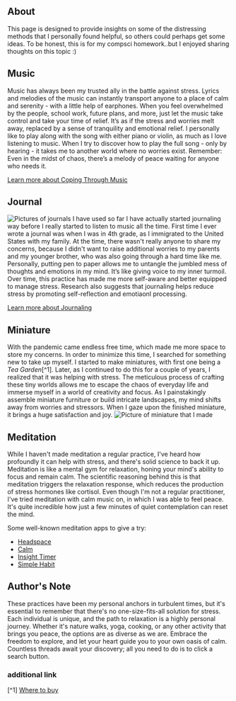 ## About ##
This page is designed to provide insights on some of the distressing methods that I personally found helpful, so others could perhaps get some ideas. To be honest, this is for my compsci homework..but I enjoyed sharing thoughts on this topic :)


## Music ##
Music has always been my trusted ally in the battle against stress. Lyrics and melodies of the music can instantly transport anyone to a place of calm and serenity - with a little help of earphones. When you feel overwhelmed by the people, school work, future plans, and more, just let the music take control and take your time of relief. It’s as if the stress and worries melt away, replaced by a sense of tranquility and emotional relief. I personally like to play along with the song with either piano or violin, as much as I love listening to music. When I try to discover how to play the full song - only by hearing - it takes me to another world where no worries exist.
Remember: Even in the midst of chaos, there’s a melody of peace waiting for anyone who needs it.

[Learn more about Coping Through Music](https://en.wikipedia.org/wiki/Music_as_a_coping_strategy)


## Journal ##
![Pictures of journals I have used so far](journals.png)
I have actually started journaling way before I really started to listen to music all the time. First time I ever wrote a journal was when I was in 4th grade, as I immigrated to the United States with my family. At the time, there wasn't really anyone to share my concerns, because I didn't want to raise additional worries to my parents and my younger brother, who was also going through a hard time like me. Personally, putting pen to paper allows me to untangle the jumbled mess of thoughts and emotions in my mind. It’s like giving voice to my inner turmoil. Over time, this practice has made me more self-aware and better equipped to manage stress. Research also suggests that journaling helps reduce stress by promoting self-reflection and emotiaonl processing.

[Learn more about Journaling](https://greatergood.berkeley.edu/article/item/how_journaling_can_help_you_in_hard_times)


## Miniature ##
With the pandemic came endless free time, which made me more space to store my concerns. In order to minimize this time, I searched for something new to take up myself. I started to make miniatures, with first one being a _Tea Garden_[^1]. Later, as I continued to do this for a couple of years, I realized that it was helping with stress. The meticulous process of crafting these tiny worlds allows me to escape the chaos of everyday life and immerse myself in a world of creativity and focus. As I painstakingly assemble miniature furniture or build intricate landscapes, my mind shifts away from worries and stressors. When I gaze upon the finished miniature, it brings a huge satisfaction and joy.
![Picture of miniature that I made](miniature.png)


## Meditation ##
While I haven't made meditation a regular practice, I've heard how profoundly it can help with stress, and there's solid science to back it up. Meditation is like a mental gym for relaxation, honing your mind's ability to focus and remain calm. The scientific reasoning behind this is that meditation triggers the relaxation response, which reduces the production of stress hormones like cortisol. Even though I'm not a regular practitioner, I've tried meditation with calm music on, in which I was able to feel peace. It's quite incredible how just a few minutes of quiet contemplation can reset the mind.

Some well-known meditation apps to give a try:
- [Headspace](https://www.headspace.com/)
- [Calm](https://www.calm.com/)
- [Insight Timer](https://insighttimer.com/)
- [Simple Habit](https://www.simplehabit.com/)


## Author's Note ##
These practices have been my personal anchors in turbulent times, but it's essential to remember that there's no one-size-fits-all solution for stress. Each individual is unique, and the path to relaxation is a highly personal journey. Whether it's nature walks, yoga, cooking, or any other activity that brings you peace, the options are as diverse as we are. Embrace the freedom to explore, and let your heart guide you to your own oasis of calm. Countless threads await your discovery; all you need to do is to click a search button.


### additional link ###
[^1] [Where to buy]((https://www.amazon.com/Kisoy-Romantic-Dollhouse-Miniature-Creative/dp/B07V5DVRS4/ref=sr_1_2?keywords=tea+garden+miniature&qid=1695894892&sr=8-2))
